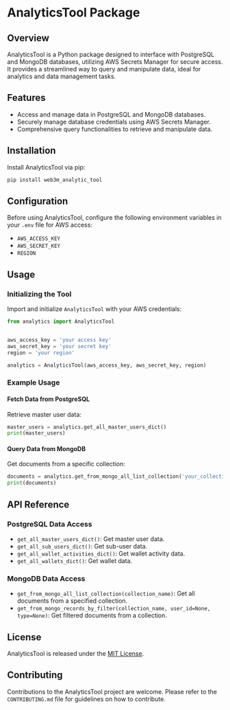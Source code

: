 
# AnalyticsTool Package

## Overview

AnalyticsTool is a Python package designed to interface with PostgreSQL and MongoDB databases, utilizing AWS Secrets Manager for secure access. It provides a streamlined way to query and manipulate data, ideal for analytics and data management tasks.

## Features

- Access and manage data in PostgreSQL and MongoDB databases.
- Securely manage database credentials using AWS Secrets Manager.
- Comprehensive query functionalities to retrieve and manipulate data.

## Installation

Install AnalyticsTool via pip:

```bash
pip install web3m_analytic_tool
```

## Configuration

Before using AnalyticsTool, configure the following environment variables in your `.env` file for AWS access:

- `AWS_ACCESS_KEY`
- `AWS_SECRET_KEY`
- `REGION`

## Usage

### Initializing the Tool

Import and initialize `AnalyticsTool` with your AWS credentials:

```python
from analytics import AnalyticsTool


aws_access_key = 'your access key'
aws_secret_key = 'your secret key'
region = 'your region'

analytics = AnalyticsTool(aws_access_key, aws_secret_key, region)
```

### Example Usage

#### Fetch Data from PostgreSQL

Retrieve master user data:

```python
master_users = analytics.get_all_master_users_dict()
print(master_users)
```

#### Query Data from MongoDB

Get documents from a specific collection:

```python
documents = analytics.get_from_mongo_all_list_collection('your_collection_name')
print(documents)
```

## API Reference

### PostgreSQL Data Access

- `get_all_master_users_dict()`: Get master user data.
- `get_all_sub_users_dict()`: Get sub-user data.
- `get_all_wallet_activities_dict()`: Get wallet activity data.
- `get_all_wallets_dict()`: Get wallet data.

### MongoDB Data Access

- `get_from_mongo_all_list_collection(collection_name)`: Get all documents from a specified collection.
- `get_from_mongo_records_by_filter(collection_name, user_id=None, type=None)`: Get filtered documents from a collection.

## License

AnalyticsTool is released under the [MIT License](https://opensource.org/licenses/MIT).

## Contributing

Contributions to the AnalyticsTool project are welcome. Please refer to the `CONTRIBUTING.md` file for guidelines on how to contribute.
